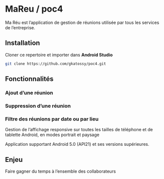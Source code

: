 # MaReu / poc4

Ma Réu est l’application de gestion de réunions utilisée par tous les services de l’entreprise.

## Installation
Cloner ce repertoire et importer dans **Android Studio**
```bash
git clone https://github.com/gkatossy/poc4.git
```

## Fonctionnalités

### Ajout d’une réunion

### Suppression d’une réunion

### Filtre des réunions par date ou par lieu

Gestion de l’affichage responsive sur toutes les tailles de téléphone et de tablette Android, en modes portrait et paysage

Application supportant Android 5.0 (API21) et ses versions supérieures.

## Enjeu 

Faire gagner du temps à l’ensemble des collaborateurs
